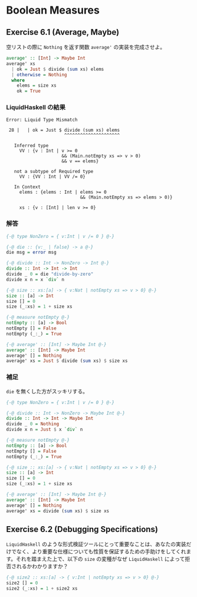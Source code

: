 # Boolean Measures

## Exercise 6.1 (Average, Maybe)

空リストの際に `Nothing` を返す関数 `average'` の実装を完成させよ。

```haskell
average' :: [Int] -> Maybe Int
average' xs
  | ok = Just $ divide (sum xs) elems
  | otherwise = Nothing
  where
    elems = size xs
    ok = True
```

### LiquidHaskell の結果

```shell
Error: Liquid Type Mismatch

 28 |   | ok = Just $ divide (sum xs) elems
                      ^^^^^^^^^^^^^^^^^^^^^

   Inferred type
     VV : {v : Int | v >= 0
                     && (Main.notEmpty xs => v > 0)
                     && v == elems}

   not a subtype of Required type
     VV : {VV : Int | VV /= 0}

   In Context
     elems : {elems : Int | elems >= 0
                            && (Main.notEmpty xs => elems > 0)}

     xs : {v : [Int] | len v >= 0}
```

### 解答

```haskell
{-@ type NonZero = { v:Int | v /= 0 } @-}

{-@ die :: {v:_ | false} -> a @-}
die msg = error msg

{-@ divide :: Int -> NonZero -> Int @-}
divide :: Int -> Int -> Int
divide _ 0 = die "divide-by-zero"
divide x n = x `div` n

{-@ size :: xs:[a] -> { v:Nat | notEmpty xs => v > 0} @-}
size :: [a] -> Int
size [] = 0
size (_:xs) = 1 + size xs

{-@ measure notEmpty @-}
notEmpty :: [a] -> Bool
notEmpty [] = False
notEmpty (_:_) = True

{-@ average' :: [Int] -> Maybe Int @-}
average' :: [Int] -> Maybe Int
average' [] = Nothing
average' xs = Just $ divide (sum xs) $ size xs
```

### 補足

`die` を無くした方がスッキリする。

```haskell
{-@ type NonZero = { v:Int | v /= 0 } @-}

{-@ divide :: Int -> NonZero -> Maybe Int @-}
divide :: Int -> Int -> Maybe Int
divide _ 0 = Nothing
divide x n = Just $ x `div` n

{-@ measure notEmpty @-}
notEmpty :: [a] -> Bool
notEmpty [] = False
notEmpty (_:_) = True

{-@ size :: xs:[a] -> { v:Nat | notEmpty xs => v > 0} @-}
size :: [a] -> Int
size [] = 0
size (_:xs) = 1 + size xs

{-@ average' :: [Int] -> Maybe Int @-}
average' :: [Int] -> Maybe Int
average' [] = Nothing
average' xs = divide (sum xs) $ size xs
```

## Exercise 6.2 (Debugging Specifications)

`LiquidHaskell` のような形式検証ツールにとって重要なことは、あなたの実装だけでなく、より重要な仕様についても性質を保証するための手助けをしてくれます。それを踏まえた上で、以下の `size` の変種がなぜ `LiquidHaskell` によって拒否されるかわかりますか？

```haskell
{-@ size2 :: xs:[a] -> { v:Int | notEmpty xs => v > 0} @-}
size2 [] = 0
size2 (_:xs) = 1 + size2 xs
```

